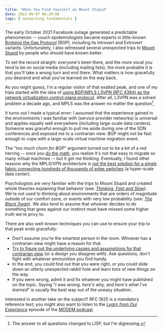 ```yaml
---
title: "When You Find Yourself on Mount Stupid"
date: 2022-06-07 06:20:00
tags: [ networking fundamentals ]
---
```

The early October 2021 Facebook outage generated a predictable phenomenon -- couch epidemiologists became experts in little-known [Bridging the Gap Protocol](https://twitter.com/ACM_IMC2021/status/1445725066403196928) (BGP), including its Introvert and Extrovert variants. Unfortunately, I also witnessed several unexpected trips to [Mount Stupid](https://www.smbc-comics.com/?id=2475) by people who should have known better.

To set the record straight: everyone's been there, and the more vocal you tend to be on social media (including mailing lists), the more probable it is that you'll take a wrong turn and end there. What matters is how gracefully you descend and what you've learned on the way back.
<!--more-->
As you might guess, I'm a regular visitor of that exalted peak, and one of my trips started with the idea of [using BGP/MPLS L3VPN (RFC 4364) as the network virtualization control-plane protocol](https://blog.ipspace.net/2011/04/vcloud-architects-ever-heard-of-mpls.html). After all, L3VPN was a solved problem a decade ago, and MPLS was the answer no matter the question[^1].

[^1]: The answer to all questions changed to LISP, but I'm digressing.

It turns out I made a typical error: I assumed that the experience gained in the environments I was familiar with (service provider networks) is universal and applies equally well everywhere (including large-scale data centers). Someone was graceful enough to pull me aside during one of the SDN conferences and exposed me to a contrarian view: BGP might not be fast enough to cope with a large-scale virtual machine migration event.

The "*too much churn for BGP*" argument turned out to be a bit of a red herring -- once you [do the math](https://blog.ipspace.net/2011/09/long-distance-vmotion-for-disaster.html), you realize it's not that easy to migrate so many virtual machines -- but it got me thinking. Eventually, I found other reasons why the MPLS/VPN architecture is [not the best solution for a single fabric connecting hundreds of thousands of edge switches](https://blog.ipspace.net/2012/03/mplsvpn-in-data-center-maybe-not-in.html) (a hyper-scale data center).

Psychologists are very familiar with the trips to Mount Stupid and created whole theories explaining that behavior (see: *[Thinking, Fast and Slow](https://en.wikipedia.org/wiki/Thinking,_Fast_and_Slow)*). We're not used to thinking about environments that are orders of magnitude outside of our comfort zone, or events with very low probability (see: *[The Black Swan](https://en.wikipedia.org/wiki/The_Black_Swan:_The_Impact_of_the_Highly_Improbable)*). We also tend to assume that whoever decides to do something that goes against our instinct must have missed some higher truth we're privy to.

There are also well-known techniques you can use to ensure your trip to that peak ends gracefully:

* Don't assume you're the smartest person in the room. Whoever has a contrarian view might have a reason for that.
* [Try to figure out the underlying causes and assumptions for that contrarian view](https://blog.ipspace.net/2021/07/network-design-tricycles-carriers.html) (or a design you disagree with). Ask questions, don't fight with whatever ammunition you find handy.
* In the end, you could find out that you were right, or you could slide down an utterly unexpected rabbit hole and learn tons of new things on the way.
* If you were wrong, admit it and fix whatever you might have published on the topic. Saying "*I was wrong, here's why, and here's what I've learned*" is usually the best way out of the uneasy situation.

Interested in another take on the subject? RFC 1925 is a mandatory reference text; you might also want to listen to the *[Learn from Our Experience](https://www.modem.show/post/s01e11/)* episode of the [MODEM podcast](https://www.modem.show/).
